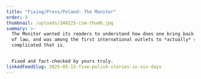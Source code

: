 ```yaml
---
title: "Fixing/Press/Poland: The Monitor"
order: 5
thumbnail: /uploads/240225-csm-thumb.jpg
summary: >-
  The Monitor wanted its readers to understand how does one bring back the rule
  of law, and was among the first international outlets to *actually* show how
  complicated that is.


  Fixed and fact-checked by yours truly.
linkedFeedSlug: 2025-05-15-five-polish-stories-in-six-days
---
```

